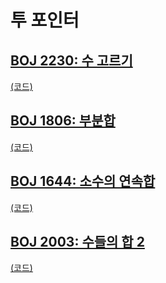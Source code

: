 # 투 포인터

## [BOJ 2230: 수 고르기](https://www.acmicpc.net/problem/2230)
[(코드)](https://github.com/DJ-archive/Algorithm-DataStructure/blob/main/0minyoung0/algorithm/20_투포인터/Boj2230.java)

## [BOJ 1806: 부분합](https://www.acmicpc.net/problem/1806)
[(코드)](https://github.com/DJ-archive/Algorithm-DataStructure/blob/main/0minyoung0/algorithm/20_투포인터/Boj1806.java)

## [BOJ 1644: 소수의 연속합](https://www.acmicpc.net/problem/1644)
[(코드)](https://github.com/DJ-archive/Algorithm-DataStructure/blob/main/0minyoung0/algorithm/20_투포인터/Boj1644.java)

## [BOJ 2003: 수들의 합 2](https://www.acmicpc.net/problem/2003)
[(코드)](https://github.com/DJ-archive/Algorithm-DataStructure/blob/main/0minyoung0/algorithm/20_투포인터/Boj2003.java)